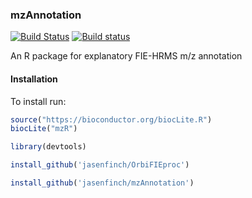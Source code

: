 ### mzAnnotation

[![Build Status](https://travis-ci.org/jasenfinch/mzAnnotation.svg)](https://travis-ci.org/jasenfinch/mzAnnotation)
[![Build status](https://ci.appveyor.com/api/projects/status/b8wgaej0u690ls20/branch/master?svg=true)](https://ci.appveyor.com/project/jasenfinch/mzannotation/branch/master)

An R package for explanatory FIE-HRMS m/z annotation

#### Installation

To install run:
```R
source("https://bioconductor.org/biocLite.R")
biocLite("mzR")

library(devtools)

install_github('jasenfinch/OrbiFIEproc')

install_github('jasenfinch/mzAnnotation')
```